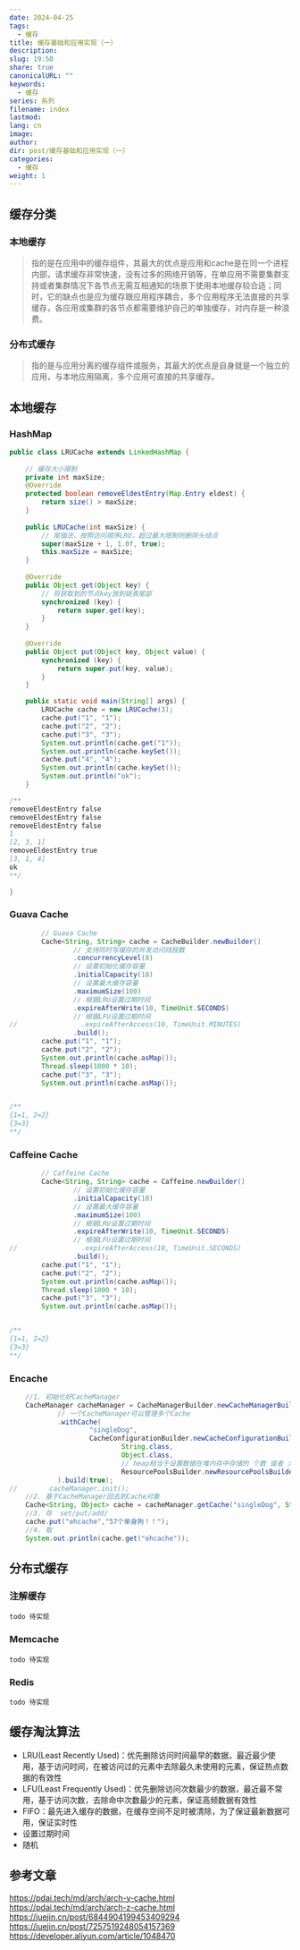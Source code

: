 ```yaml
---
date: 2024-04-25
tags:
  - 缓存
title: 缓存基础和应用实现（一）
description: 
slug: 19:50
share: true
canonicalURL: ""
keywords:
  - 缓存
series: 系列
filename: index
lastmod: 
lang: cn
image: 
author: 
dir: post/缓存基础和应用实现（一）
categories:
  - 缓存
weight: 1
---
```

## 缓存分类
### 本地缓存
>指的是在应用中的缓存组件，其最大的优点是应用和cache是在同一个进程内部，请求缓存非常快速，没有过多的网络开销等，在单应用不需要集群支持或者集群情况下各节点无需互相通知的场景下使用本地缓存较合适；同时，它的缺点也是应为缓存跟应用程序耦合，多个应用程序无法直接的共享缓存，各应用或集群的各节点都需要维护自己的单独缓存，对内存是一种浪费。
### 分布式缓存
> 指的是与应用分离的缓存组件或服务，其最大的优点是自身就是一个独立的应用，与本地应用隔离，多个应用可直接的共享缓存。
## 本地缓存
### HashMap
``` java
public class LRUCache extends LinkedHashMap {  
  
    // 缓存大小限制  
    private int maxSize;  
    @Override  
    protected boolean removeEldestEntry(Map.Entry eldest) {  
        return size() > maxSize;  
    }  
  
    public LRUCache(int maxSize) {  
        // 尾插法，按照访问顺序LRU，超过最大限制则删除头结点
        super(maxSize + 1, 1.0f, true);  
        this.maxSize = maxSize;  
    }  
  
    @Override  
    public Object get(Object key) {  
	    // 将获取到的节点key放到链表尾部
        synchronized (key) {  
            return super.get(key);  
        }  
    }  
  
    @Override  
    public Object put(Object key, Object value) {  
        synchronized (key) {  
            return super.put(key, value);  
        }  
    }  

	public static void main(String[] args) {  
	    LRUCache cache = new LRUCache(3);  
	    cache.put("1", "1");  
	    cache.put("2", "2");  
	    cache.put("3", "3");  
	    System.out.println(cache.get("1"));  
	    System.out.println(cache.keySet());  
	    cache.put("4", "4");  
	    System.out.println(cache.keySet());  
	    System.out.println("ok");  
	}

/**
removeEldestEntry false
removeEldestEntry false
removeEldestEntry false
1
[2, 3, 1]
removeEldestEntry true
[3, 1, 4]
ok 
**/

}
```
### Guava Cache
``` java
        // Guava Cache  
        Cache<String, String> cache = CacheBuilder.newBuilder()  
                // 支持同时写缓存的并发访问线程数  
                .concurrencyLevel(8)  
                // 设置初始化缓存容量  
                .initialCapacity(10)  
                // 设置最大缓存容量  
                .maximumSize(100)  
                // 根据LRU设置过期时间  
                .expireAfterWrite(10, TimeUnit.SECONDS)  
                // 根据LFU设置过期时间  
//                .expireAfterAccess(10, TimeUnit.MINUTES)  
                .build();  
        cache.put("1", "1");  
        cache.put("2", "2");  
        System.out.println(cache.asMap());  
        Thread.sleep(1000 * 10);  
        cache.put("3", "3");  
        System.out.println(cache.asMap());


/**
{1=1, 2=2}
{3=3}
**/

```
### Caffeine Cache
``` java
        // Caffeine Cache
        Cache<String, String> cache = Caffeine.newBuilder()  
                // 设置初始化缓存容量  
                .initialCapacity(10)  
                // 设置最大缓存容量  
                .maximumSize(100)  
                // 根据LRU设置过期时间  
                .expireAfterWrite(10, TimeUnit.SECONDS)  
                // 根据LFU设置过期时间  
//                .expireAfterAccess(10, TimeUnit.SECONDS)  
                .build();  
        cache.put("1", "1");  
        cache.put("2", "2");  
        System.out.println(cache.asMap());  
        Thread.sleep(1000 * 10);  
        cache.put("3", "3");  
        System.out.println(cache.asMap());


/**
{1=1, 2=2}
{3=3}
**/

```
### Encache
``` java
    //1. 初始化好CacheManager
    CacheManager cacheManager = CacheManagerBuilder.newCacheManagerBuilder()
            // 一个CacheManager可以管理多个Cache
            .withCache(
                    "singleDog",
                    CacheConfigurationBuilder.newCacheConfigurationBuilder(
                            String.class,
                            Object.class,
                            // heap相当于设置数据在堆内存中存储的 个数 或者 大小
                            ResourcePoolsBuilder.newResourcePoolsBuilder().heap(10).build()).build()
            ).build(true);
//        cacheManager.init();
    //2. 基于CacheManager回去到Cache对象
    Cache<String, Object> cache = cacheManager.getCache("singleDog", String.class, Object.class);
    //3. 存  set/put/add/
    cache.put("ehcache","57个单身狗！！");
    //4. 取
    System.out.println(cache.get("ehcache"));
```

## 分布式缓存
### 注解缓存
```
todo 待实现
```

### Memcache
```
todo 待实现
```
### Redis
```
todo 待实现
```
## 缓存淘汰算法
- LRU(Least Recently Used)：优先删除访问时间最早的数据，最近最少使用，基于访问时间，在被访问过的元素中去除最久未使用的元素，保证热点数据的有效性
- LFU(Least Frequently Used)：优先删除访问次数最少的数据，最近最不常用，基于访问次数，去除命中次数最少的元素，保证高频数据有效性
- FIFO：最先进入缓存的数据，在缓存空间不足时被清除，为了保证最新数据可用，保证实时性
- 设置过期时间
- 随机

## 参考文章
https://pdai.tech/md/arch/arch-y-cache.html
https://pdai.tech/md/arch/arch-z-cache.html
https://juejin.cn/post/6844904199453409294
https://juejin.cn/post/7257519248054157369
https://developer.aliyun.com/article/1048470